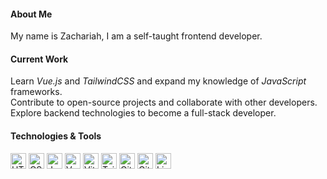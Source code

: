 #### About Me

My name is Zachariah, I am a self-taught frontend developer.  

#### Current Work

Learn _Vue.js_ and _TailwindCSS_ and expand my knowledge of _JavaScript_ frameworks.  
Contribute to open-source projects and collaborate with other developers.  
Explore backend technologies to become a full-stack developer.  

#### Technologies & Tools

<p align="left">
  <img src="https://cdn.jsdelivr.net/gh/devicons/devicon@latest/icons/html5/html5-original.svg" alt="HTML5" width="25" align="left" style="padding-right:1px;"/>
  <img src="https://cdn.jsdelivr.net/gh/devicons/devicon@latest/icons/css3/css3-original.svg" alt="CSS3" width="25" align="left" style="padding-right:1px;"/>
  <img src="https://cdn.jsdelivr.net/gh/devicons/devicon@latest/icons/javascript/javascript-original.svg" alt="JavaScript" width="25" align="left" style="padding-right:1px;"/>
  <img src="https://cdn.jsdelivr.net/gh/devicons/devicon@latest/icons/vuejs/vuejs-original.svg" alt="Vue.js" width="25" align="left" style="padding-right:1px;"/>
  <img src="https://cdn.jsdelivr.net/gh/devicons/devicon@latest/icons/vitejs/vitejs-original.svg" alt="Vite" width="25" align="left" style="padding-right:1px;"/>
  <img src="https://cdn.jsdelivr.net/gh/devicons/devicon@latest/icons/tailwindcss/tailwindcss-original.svg" alt="TailwindCSS" width="25" align="left" style="padding-right:1px;"/>
  <img src="https://cdn.jsdelivr.net/gh/devicons/devicon@latest/icons/git/git-original.svg" alt="Git" width="25" align="left" style="padding-right:1px;"/>
  <img src="https://cdn.jsdelivr.net/gh/devicons/devicon@latest/icons/github/github-original.svg" alt="GitHub" width="25" align="left" style="padding-right:1px;"/>
  <img src="https://cdn.jsdelivr.net/gh/devicons/devicon@latest/icons/linux/linux-original.svg" alt="Linux" width="25" align="left"/>
</p>
